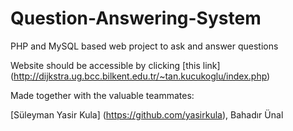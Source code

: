 # Question-Answering-System
PHP and MySQL based web project to ask and answer questions

Website should be accessible by clicking [this link] (http://dijkstra.ug.bcc.bilkent.edu.tr/~tan.kucukoglu/index.php)

Made together with the valuable teammates:

[Süleyman Yasir Kula] (https://github.com/yasirkula), Bahadır Ünal
